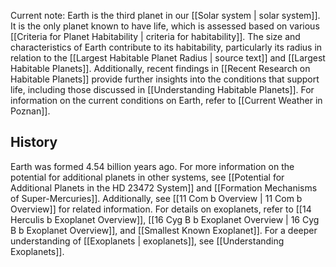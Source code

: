 Current note:
Earth is the third planet in our [[Solar system | solar system]]. It is the only planet known to have life, which is assessed based on various [[Criteria for Planet Habitability | criteria for habitability]]. The size and characteristics of Earth contribute to its habitability, particularly its radius in relation to the [[Largest Habitable Planet Radius | source text]] and [[Largest Habitable Planets]]. Additionally, recent findings in [[Recent Research on Habitable Planets]] provide further insights into the conditions that support life, including those discussed in [[Understanding Habitable Planets]]. For information on the current conditions on Earth, refer to [[Current Weather in Poznan]].

## History

Earth was formed 4.54 billion years ago. For more information on the potential for additional planets in other systems, see [[Potential for Additional Planets in the HD 23472 System]] and [[Formation Mechanisms of Super-Mercuries]]. Additionally, see [[11 Com b Overview | 11 Com b Overview]] for related information. For details on exoplanets, refer to [[14 Herculis b Exoplanet Overview]], [[16 Cyg B b Exoplanet Overview | 16 Cyg B b Exoplanet Overview]], and [[Smallest Known Exoplanet]]. For a deeper understanding of [[Exoplanets | exoplanets]], see [[Understanding Exoplanets]].